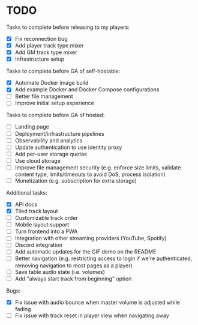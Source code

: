 # TODO

Tasks to complete before releasing to my players:
- [X] Fix reconnection bug
- [X] Add player track type mixer
- [X] Add GM track type mixer
- [X] Infrastructure setup

Tasks to complete before GA of self-hostable:
- [X] Automate Docker image build
- [X] Add example Docker and Docker Compose configurations
- [ ] Better file management
- [ ] Improve initial setup experience

Tasks to complete before GA of hosted:
- [ ] Landing page
- [ ] Deployment/infrastructure pipelines
- [ ] Observability and analytics
- [ ] Update authentication to use identity proxy
- [ ] Add per-user storage quotas
- [ ] Use cloud storage
- [ ] Improve file management security (e.g. enforce size limits, validate content type, limits/timeouts to avoid DoS, process isolation)
- [ ] Monetization (e.g. subscription for extra storage)

Additional tasks:
- [X] API docs
- [X] Tiled track layout
- [ ] Customizable track order
- [ ] Mobile layout support
- [ ] Turn frontend into a PWA
- [ ] Integration with other streaming providers (YouTube, Spotify)
- [ ] Discord integration
- [ ] Add automatic updates for the GIF demo on the README
- [ ] Better navigation (e.g. restricting access to login if we're authenticated, removing navigation to most pages as a player)
- [ ] Save table audio state (i.e. volumes)
- [ ] Add "always start track from beginning" option

Bugs:
- [X] Fix issue with audio bounce when master volume is adjusted while fading
- [ ] Fix issue with track reset in player view when navigating away
